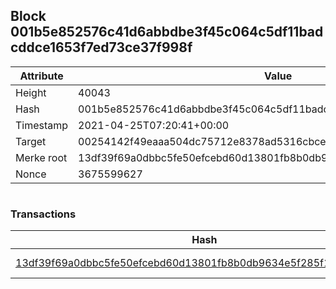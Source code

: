 ## Block 001b5e852576c41d6abbdbe3f45c064c5df11badcddce1653f7ed73ce37f998f

Attribute | Value
--- | ---
Height | 40043
Hash | 001b5e852576c41d6abbdbe3f45c064c5df11badcddce1653f7ed73ce37f998f
Timestamp | 2021-04-25T07:20:41+00:00
Target | 00254142f49eaaa504dc75712e8378ad5316cbcead634704b3734b6271167cc4
Merke root | 13df39f69a0dbbc5fe50efcebd60d13801fb8b0db9634e5f285f1f50c0066aef
Nonce | 3675599627

```

```

### Transactions

Hash | Amount
--- | ---
[13df39f69a0dbbc5fe50efcebd60d13801fb8b0db9634e5f285f1f50c0066aef](13df39f69a0dbbc5fe50efcebd60d13801fb8b0db9634e5f285f1f50c0066aef.md) | 10.00000000 SKEPTI 
